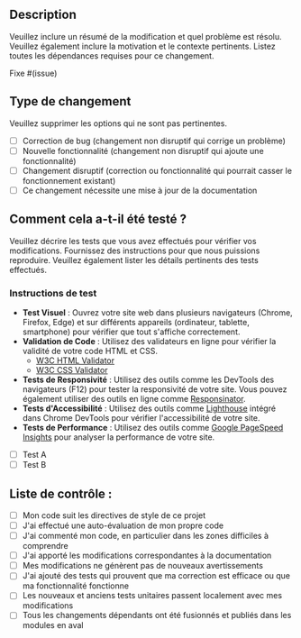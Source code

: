 ## Description

Veuillez inclure un résumé de la modification et quel problème est résolu. Veuillez également inclure la motivation et le contexte pertinents. Listez toutes les dépendances requises pour ce changement.

Fixe #(issue)

## Type de changement

Veuillez supprimer les options qui ne sont pas pertinentes.

- [ ] Correction de bug (changement non disruptif qui corrige un problème)
- [ ] Nouvelle fonctionnalité (changement non disruptif qui ajoute une fonctionnalité)
- [ ] Changement disruptif (correction ou fonctionnalité qui pourrait casser le fonctionnement existant)
- [ ] Ce changement nécessite une mise à jour de la documentation

## Comment cela a-t-il été testé ?

Veuillez décrire les tests que vous avez effectués pour vérifier vos modifications. Fournissez des instructions pour que nous puissions reproduire. Veuillez également lister les détails pertinents des tests effectués.

### Instructions de test

- **Test Visuel** : Ouvrez votre site web dans plusieurs navigateurs (Chrome, Firefox, Edge) et sur différents appareils (ordinateur, tablette, smartphone) pour vérifier que tout s'affiche correctement.
- **Validation de Code** : Utilisez des validateurs en ligne pour vérifier la validité de votre code HTML et CSS.
  - [W3C HTML Validator](https://validator.w3.org/)
  - [W3C CSS Validator](https://jigsaw.w3.org/css-validator/)
- **Tests de Responsivité** : Utilisez des outils comme les DevTools des navigateurs (F12) pour tester la responsivité de votre site. Vous pouvez également utiliser des outils en ligne comme [Responsinator](http://www.responsinator.com/).
- **Tests d'Accessibilité** : Utilisez des outils comme [Lighthouse](https://developers.google.com/web/tools/lighthouse) intégré dans Chrome DevTools pour vérifier l'accessibilité de votre site.
- **Tests de Performance** : Utilisez des outils comme [Google PageSpeed Insights](https://developers.google.com/speed/pagespeed/insights/) pour analyser la performance de votre site.

- [ ] Test A
- [ ] Test B

## Liste de contrôle :

- [ ] Mon code suit les directives de style de ce projet
- [ ] J'ai effectué une auto-évaluation de mon propre code
- [ ] J'ai commenté mon code, en particulier dans les zones difficiles à comprendre
- [ ] J'ai apporté les modifications correspondantes à la documentation
- [ ] Mes modifications ne génèrent pas de nouveaux avertissements
- [ ] J'ai ajouté des tests qui prouvent que ma correction est efficace ou que ma fonctionnalité fonctionne
- [ ] Les nouveaux et anciens tests unitaires passent localement avec mes modifications
- [ ] Tous les changements dépendants ont été fusionnés et publiés dans les modules en aval
